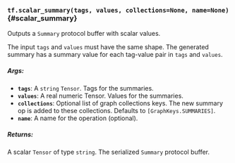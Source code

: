 ### `tf.scalar_summary(tags, values, collections=None, name=None)` {#scalar_summary}

Outputs a `Summary` protocol buffer with scalar values.

The input `tags` and `values` must have the same shape.  The generated
summary has a summary value for each tag-value pair in `tags` and `values`.

##### Args:


*  <b>`tags`</b>: A `string` `Tensor`.  Tags for the summaries.
*  <b>`values`</b>: A real numeric Tensor.  Values for the summaries.
*  <b>`collections`</b>: Optional list of graph collections keys. The new summary op is
    added to these collections. Defaults to `[GraphKeys.SUMMARIES]`.
*  <b>`name`</b>: A name for the operation (optional).

##### Returns:

  A scalar `Tensor` of type `string`. The serialized `Summary` protocol
  buffer.

